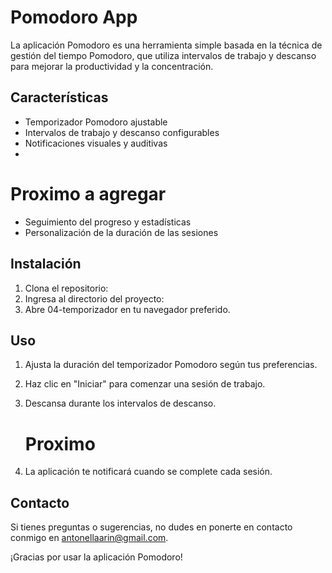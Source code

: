 # Pomodoro App

La aplicación Pomodoro es una herramienta simple basada en la técnica de gestión del tiempo Pomodoro, que utiliza intervalos de trabajo y descanso para mejorar la productividad y la concentración.

## Características

- Temporizador Pomodoro ajustable
- Intervalos de trabajo y descanso configurables
- Notificaciones visuales y auditivas
- 
# Proximo a agregar
- Seguimiento del progreso y estadísticas
- Personalización de la duración de las sesiones

## Instalación

1. Clona el repositorio: 
2. Ingresa al directorio del proyecto:
3. Abre 04-temporizador en tu navegador preferido.

## Uso

1. Ajusta la duración del temporizador Pomodoro según tus preferencias.
2. Haz clic en "Iniciar" para comenzar una sesión de trabajo.
3. Descansa durante los intervalos de descanso.
   
   # Proximo
4. La aplicación te notificará cuando se complete cada sesión.



## Contacto

Si tienes preguntas o sugerencias, no dudes en ponerte en contacto conmigo en [antonellaarin@gmail.com](mailto:antonellaarin@gmail.com).

¡Gracias por usar la aplicación Pomodoro!

